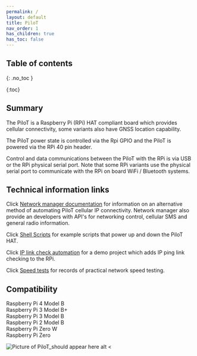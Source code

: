 ```yaml
---
permalink: /
layout: default
title: PiloT
nav_order: 1
has_children: true
has_toc: false
---
```


## Table of contents
{: .no_toc  }

{:toc}


## Summary

The PiloT is a Raspberry Pi \(RPi\) HAT compliant board which provides cellular
 connectivity, some variants also have GNSS location capability.

The PiloT power state is controlled via the Rpi GPIO and the PiloT is powered
 via the RPi 40 pin header.

Control and data communications between the PiloT with the RPi is via USB or
 the RPi physical serial port. Note that some RPi variants use the physical serial
 port to communicate with the RPi on board WiFi / Bluetooth systems. 

## Technical information links

Click [Network manager documentation](./docs/networkManagerDocs/networkManagerIndex) for
 information on an alternative method of automating PiloT cellular IP
  connectivity. Network manager also provide an developers with API's for 
  networking control, cellular SMS and general radio information.   
  
Click [Shell Scripts](./scripts_pilotControl/) for example scripts that
 power up and down the PiloT HAT.

Click [IP link check automation](./scripts_python_checkIp/) for a demo 
 project which adds IP ping link checking to the RPi.
 
Click [Speed tests](./speedtests/README.md) for records of practical
 network speed testing.

## Compatibility

Raspberry Pi 4 Model B  
Raspberry Pi 3 Model B+  
Raspberry Pi 3 Model B  
Raspberry Pi 2 Model B  
Raspberry Pi Zero W  
Raspberry Pi Zero  

  

![Picture of PiloT_should appear here alt <](./images/PilotPCA.png "PiloT")


